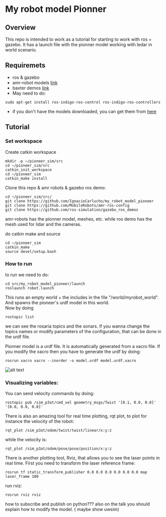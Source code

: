 

# My robot model Pionner

## Overview

This repo is intended to work as a tutorial for starting to work with ros + gazebo. 
It has a launch file with the pionner model working with ledar in world scenario.  


## Requiremets 

- ros & gazebo 
- amr-robot models [link](https://github.com/MobileRobots/amr-ros-config)
- baxter demos [link](https://github.com/ros-simulation/gazebo_ros_demos)
- May need to do: 
```
sudo apt-get install ros-indigo-ros-control ros-indigo-ros-controllers
```
- if you don't have the models downloaded, you can get them from [here](http://models.gazebosim.org/)

## Tutorial

### Set workspace 

Create catkin workspace 
```
mkdir -p ~/pioneer_sim/src 
cd ~/pioneer_sim/src 
catkin_init_workspace 
cd ~/pioneer_sim 
catkin_make install 
```
Clone this repo & amr robots & gazebo ros demo: 
```
cd ~/pioneer_sim/src/
git clone https://github.com/IgnacioCarlucho/my_robot_model_pioneer
git clone https://github.com/MobileRobots/amr-ros-config
git clone https://github.com/ros-simulation/gazebo_ros_demos
```
amr-robots has the pionner model, meshes, etc. while ros demo has the mesh used for lidar and the cameras. 

do catkin make and source 

```
cd ~/pioneer_sim
catkin_make
source devel/setup.bash
```

### How to run

to run we need to do: 
```
cd src/my_robot_model_pioneer/launch
roslaunch robot.launch
```
This runs an empty world + the includes in the file "/world/myrobot_world".
And spawns the pioneer's urdf model in this world.    
Now by doing 
```
rostopic list
```
we can see the rosaria topics and the sonars. If you wanna change the topics names or modify parameters of the configuration, that can be done in the urdf file. 

Pionner model is a urdf file. It is automatically generated from a xacro file. If you modify the xacro then you have to generate the urdf by doing:   
```
rosrun xacro xacro --inorder -o model.urdf model.urdf.xacro
```

![alt text](https://github.com/IgnacioCarlucho/LOS_control_Ictiobot/blob/master/screen.png)



### Visualizing variables: 

You can send velocity commands by doing: 
```
rostopic pub /sim_p3at/cmd_vel geometry_msgs/Twist '[0.1, 0.0, 0.0]' '[0.0, 0.0, 0.0]'
```
There is also an amazing tool for real time plotting, rqt plot, to plot for instance the velocity of the robot: 
```
rqt_plot /sim_p3at/odom/twist/twist/linear/x:y:z
```
while the velocity is: 
```
rqt_plot /sim_p3at/odom/pose/pose/position/x:y:z
```
There is another plotting tool, Rviz, that allows you to see the laser points in real time. 
First you need to transform the laser reference frame:   
```
rosrun tf static_transform_publisher 0.0 0.0 0.0 0.0 0.0 0.0 map laser_frame 100
```

run rviz: 
```
rosrun rviz rviz
```

how to subscribe and publish on python??? 
also on the talk you should explain how to modify the model. ( maybe show uwsim)